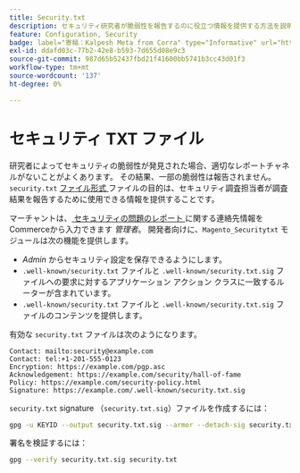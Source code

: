 ```yaml
---
title: Security.txt
description: セキュリティ研究者が脆弱性を報告するのに役立つ情報を提供する方法を説明します。
feature: Configuration, Security
badge: label="寄稿：Kalpesh Meta from Corra" type="Informative" url="https://solutionpartners.adobe.com/s/directory/detail/corra" tooltip="カルペシュ メッタ"
exl-id: ddafd03c-77b2-42e8-b593-7d655d08e9c3
source-git-commit: 987d65b52437fbd21f41600bb5741b3cc43d01f3
workflow-type: tm+mt
source-wordcount: '137'
ht-degree: 0%

---
```


# セキュリティ TXT ファイル

研究者によってセキュリティの脆弱性が発見された場合、適切なレポートチャネルがないことがよくあります。 その結果、一部の脆弱性は報告されません。 `security.txt` [ ファイル形式 ](https://datatracker.ietf.org/doc/html/draft-foudil-securitytxt-09) ファイルの目的は、セキュリティ調査担当者が調査結果を報告するために使用できる情報を提供することです。

マーチャントは、[ セキュリティの問題のレポート ](https://experienceleague.adobe.com/ja/docs/commerce-admin/systems/security/security-issue-reporting) に関する連絡先情報をCommerceから入力できます _管理者_。 開発者向けに、`Magento_Securitytxt` モジュールは次の機能を提供します。

- _Admin_ からセキュリティ設定を保存できるようにします。
- `.well-known/security.txt` ファイルと `.well-known/security.txt.sig` ファイルへの要求に対するアプリケーション アクション クラスに一致するルーターが含まれています。
- `.well-known/security.txt` ファイルと `.well-known/security.txt.sig` ファイルのコンテンツを提供します。

有効な `security.txt` ファイルは次のようになります。

```text
Contact: mailto:security@example.com
Contact: tel:+1-201-555-0123
Encryption: https://example.com/pgp.asc
Acknowledgement: https://example.com/security/hall-of-fame
Policy: https://example.com/security-policy.html
Signature: https://example.com/.well-known/security.txt.sig
```

`security.txt` signature （`security.txt.sig`）ファイルを作成するには：

```bash
gpg -u KEYID --output security.txt.sig --armor --detach-sig security.txt
```

署名を検証するには：

```bash
gpg --verify security.txt.sig security.txt
```
